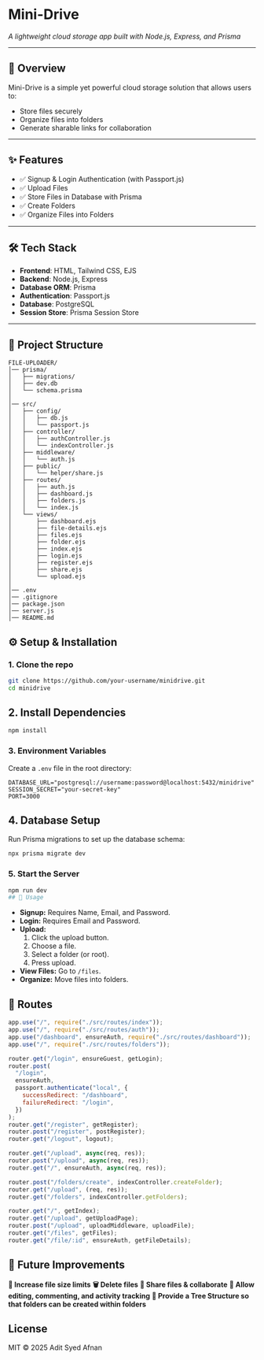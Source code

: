 # Mini-Drive

_A lightweight cloud storage app built with Node.js, Express, and Prisma_

---

## 📖 Overview

Mini-Drive is a simple yet powerful cloud storage solution that allows users to:

- Store files securely
- Organize files into folders
- Generate sharable links for collaboration

---

## ✨ Features

- ✅ Signup & Login Authentication (with Passport.js)
- ✅ Upload Files
- ✅ Store Files in Database with Prisma
- ✅ Create Folders
- ✅ Organize Files into Folders

---

## 🛠 Tech Stack

- **Frontend**: HTML, Tailwind CSS, EJS
- **Backend**: Node.js, Express
- **Database ORM**: Prisma
- **Authentication**: Passport.js
- **Database**: PostgreSQL
- **Session Store**: Prisma Session Store

---

## 📂 Project Structure

```text
FILE-UPLOADER/
│── prisma/
│   ├── migrations/
│   ├── dev.db
│   └── schema.prisma
│
│── src/
│   ├── config/
│   │   ├── db.js
│   │   └── passport.js
│   ├── controller/
│   │   ├── authController.js
│   │   └── indexController.js
│   ├── middleware/
│   │   └── auth.js
│   ├── public/
│   │   └── helper/share.js
│   ├── routes/
│   │   ├── auth.js
│   │   ├── dashboard.js
│   │   ├── folders.js
│   │   └── index.js
│   └── views/
│       ├── dashboard.ejs
│       ├── file-details.ejs
│       ├── files.ejs
│       ├── folder.ejs
│       ├── index.ejs
│       ├── login.ejs
│       ├── register.ejs
│       ├── share.ejs
│       └── upload.ejs
│
│── .env
│── .gitignore
│── package.json
│── server.js
│── README.md
```

## ⚙️ Setup & Installation

### 1. Clone the repo

```bash
git clone https://github.com/your-username/minidrive.git
cd minidrive
```

## 2. Install Dependencies

```bash
npm install
```

### 3. Environment Variables

Create a `.env` file in the root directory:

```env
DATABASE_URL="postgresql://username:password@localhost:5432/minidrive"
SESSION_SECRET="your-secret-key"
PORT=3000
```

## 4. Database Setup

Run Prisma migrations to set up the database schema:

```bash
npx prisma migrate dev

```

### 5. Start the Server

```bash
npm run dev
## 🚀 Usage
```

- **Signup:** Requires Name, Email, and Password.
- **Login:** Requires Email and Password.
- **Upload:**
  1. Click the upload button.
  2. Choose a file.
  3. Select a folder (or root).
  4. Press upload.
- **View Files:** Go to `/files`.
- **Organize:** Move files into folders.

## 📌 Routes

```javascript
app.use("/", require("./src/routes/index"));
app.use("/", require("./src/routes/auth"));
app.use("/dashboard", ensureAuth, require("./src/routes/dashboard"));
app.use("/", require("./src/routes/folders"));

router.get("/login", ensureGuest, getLogin);
router.post(
  "/login",
  ensureAuth,
  passport.authenticate("local", {
    successRedirect: "/dashboard",
    failureRedirect: "/login",
  })
);
router.get("/register", getRegister);
router.post("/register", postRegister);
router.get("/logout", logout);

router.get("/upload", async(req, res));
router.post("/upload", async(req, res));
router.get("/", ensureAuth, async(req, res));

router.post("/folders/create", indexController.createFolder);
router.get("/upload", (req, res));
router.get("/folders", indexController.getFolders);

router.get("/", getIndex);
router.get("/upload", getUploadPage);
router.post("/upload", uploadMiddleware, uploadFile);
router.get("/files", getFiles);
router.get("/file/:id", ensureAuth, getFileDetails);
```

## 🔮 Future Improvements

**📂 Increase file size limits**
**🗑️ Delete files**
**🔗 Share files & collaborate**
**📝 Allow editing, commenting, and activity tracking**
**📝 Provide a Tree Structure so that folders can be created within folders**

## License

MIT © 2025 Adit Syed Afnan

```

```
